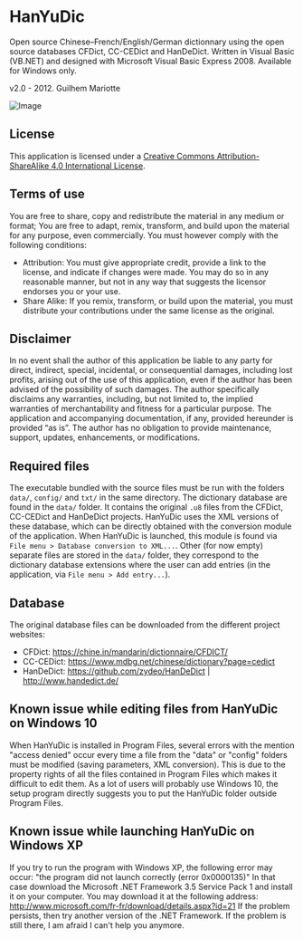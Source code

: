 # HanYuDic

Open source Chinese–French/English/German dictionnary using the open source databases CFDict, CC-CEDict and HanDeDict. Written in Visual Basic (VB.NET) and designed with Microsoft Visual Basic Express 2008. Available for Windows only.

v2.0 - 2012. Guilhem Mariotte

![Image](hanyudic_source_en/imgDico.ico "icon")

License
-------
This application is licensed under a [Creative Commons Attribution-ShareAlike 4.0 International License](http://creativecommons.org/licenses/by-sa/4.0/).


Terms of use
------------
You are free to share, copy and redistribute the material in any medium or format; You are free to adapt, remix, transform, and build upon the material for any purpose, even commercially.
You must however comply with the following conditions:
- Attribution: You must give appropriate credit, provide a link to the license, and indicate if changes were made. You may do so in any reasonable manner, but not in any way that suggests the licensor endorses you or your use.
- Share Alike: If you remix, transform, or build upon the material, you must distribute your contributions under the same license as the original.


Disclaimer
----------
In no event shall the author of this application be liable to any party for direct, indirect, special, incidental, or consequential damages, including lost profits, arising out of the use of this application, even if the author has been advised of the possibility of such damages.
The author specifically disclaims any warranties, including, but not limited to, the implied warranties of merchantability and fitness for a particular purpose. The application and accompanying documentation, if any, provided hereunder is provided “as is”. The author has no obligation to provide maintenance, support, updates, enhancements, or modifications.


Required files
--------------
The executable bundled with the source files must be run with the folders `data/`, `config/` and `txt/` in the same directory. The dictionary database are found in the `data/` folder. It contains the original `.u8` files from the CFDict, CC-CEDict and HanDeDict projects. HanYuDic uses the XML versions of these database, which can be directly obtained with the conversion module of the application. When HanYuDic is launched, this module is found via `File menu > Database conversion to XML...`. Other (for now empty) separate files are stored in the `data/` folder, they correspond to the dictionary database extensions where the user can add entries (in the application, via `File menu > Add entry...`).


Database
--------
The original database files can be downloaded from the different project websites:
- CFDict: https://chine.in/mandarin/dictionnaire/CFDICT/
- CC-CEDict: https://www.mdbg.net/chinese/dictionary?page=cedict
- HanDeDict: https://github.com/zydeo/HanDeDict | http://www.handedict.de/


Known issue while editing files from HanYuDic on Windows 10
-----------------------------------------------------------
When HanYuDic is installed in Program Files, several errors with the mention "access denied" occur every time a file from the "data" or "config" folders must be modified (saving parameters, XML conversion). This is due to the property rights of all the files contained in Program Files which makes it difficult to edit them. As a lot of users will probably use Windows 10, the setup program directly suggests you to put the HanYuDic folder outside Program Files.


Known issue while launching HanYuDic on Windows XP
--------------------------------------------------
If you try to run the program with Windows XP, the following error may occur:
"the program did not launch correctly (error 0x0000135)"
In that case download the Microsoft .NET Framework 3.5 Service Pack 1 and install
it on your computer. You may download it at the following address:
http://www.microsoft.com/fr-fr/download/details.aspx?id=21
If the problem persists, then try another version of the .NET Framework.
If the problem is still there, I am afraid I can't help you anymore.
